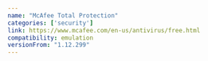 ```yaml
---
name: "McAfee Total Protection"
categories: ['security']
link: https://www.mcafee.com/en-us/antivirus/free.html
compatibility: emulation
versionFrom: "1.12.299"
---
```


